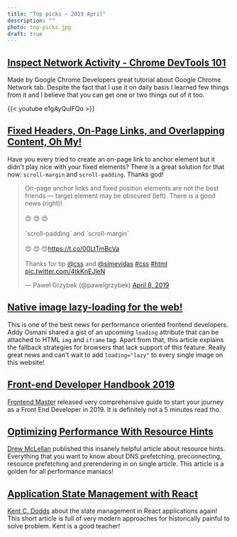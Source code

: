 ```yaml
---
title: "Top picks — 2019 April"
description: ""
photo: top-picks.jpg
draft: true
---
```


## [Inspect Network Activity - Chrome DevTools 101](https://youtu.be/e1gAyQuIFQo)

Made by Google Chrome Developers great tutorial about Google Chrome Network tab. Despite the fact that I use it on daily basis I learned few things from it and I believe that you can get one or two things out of it too.

{{< youtube e1gAyQuIFQo >}}

## [Fixed Headers, On-Page Links, and Overlapping Content, Oh My!](https://css-tricks.com/fixed-headers-on-page-links-and-overlapping-content-oh-my/)

Have you every tried to create an on-page link to anchor element but it didn't play nice with your fixed elements? There is a great solution for that now: `scroll-margin` and `scroll-padding`. Thanks god!

<blockquote class="twitter-tweet"><p lang="en" dir="ltr">On-page anchor links and fixed position elements are not the best friends — target element may be obscured (left). There is a good news (right)!<br><br>😍 😍 😍<br><br>`scroll-padding` and `scroll-margin`<br><br>😍 😍 😍<a href="https://t.co/00LtTmBcVa">https://t.co/00LtTmBcVa</a><br><br>Thanks for tip <a href="https://twitter.com/css?ref_src=twsrc%5Etfw">@css</a> and <a href="https://twitter.com/simevidas?ref_src=twsrc%5Etfw">@simevidas</a> <a href="https://twitter.com/hashtag/css?src=hash&amp;ref_src=twsrc%5Etfw">#css</a> <a href="https://twitter.com/hashtag/html?src=hash&amp;ref_src=twsrc%5Etfw">#html</a> <a href="https://t.co/4tkKnEJleN">pic.twitter.com/4tkKnEJleN</a></p>&mdash; Paweł Grzybek (@pawelgrzybek) <a href="https://twitter.com/pawelgrzybek/status/1115152001917227008?ref_src=twsrc%5Etfw">April 8, 2019</a></blockquote> <script async src="https://platform.twitter.com/widgets.js" charset="utf-8"></script>

## [Native image lazy-loading for the web!](https://addyosmani.com/blog/lazy-loading/)

This is one of the best news for performance oriented frontend developers. Addy Osmani shared a gist of an upcoming `loading` attribute that can be attached to HTML `img` and `iframe` tag. Apart from that, this article explains the fallback strategies for browsers that lack support of this feature. Really great news and can't wait to add `loading="lazy"` to every single image on this website!


## [Front-end Developer Handbook 2019](https://frontendmasters.com/books/front-end-handbook/2019/)

[Frontend Master](https://frontendmasters.com/) released very comprehensive guide to start your journey as a Front End Developer in 2019. It is definitely not a 5 minutes read tho.

## [Optimizing Performance With Resource Hints](https://www.smashingmagazine.com/2019/04/optimization-performance-resource-hints/)

[Drew McLellan](https://twitter.com/drewm) published this insanely helpful article about resource hints. Everything that you want to know about DNS prefetching, preconnecting, resource prefetching and prerendering in on single article. This article is a golden for all performance maniacs!

## [Application State Management with React](https://kentcdodds.com/blog/application-state-management-with-react)

[Kent C. Dodds](https://twitter.com/kentcdodds/) about the state management in React applications again! This short article is full of very modern approaches for historically painful to solve problem. Kent is a good teacher!
